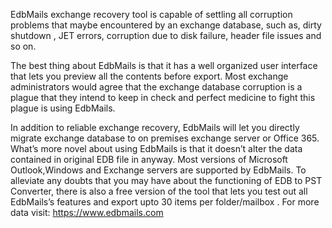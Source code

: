 EdbMails exchange recovery tool is capable of settling all corruption problems that maybe encountered by an exchange database, such as, dirty shutdown , JET errors, corruption due to disk failure,  header file issues and so on.

The best thing about EdbMails is that it has a well organized user interface that lets you preview all the contents before export. Most exchange administrators would agree that the exchange database corruption is a plague that they intend to keep in check and perfect medicine to fight this plague is using EdbMails.

In addition to reliable exchange recovery, EdbMails will let you directly migrate  exchange database to on premises exchange server or Office 365. What’s more novel about using EdbMails is that it doesn’t alter the data contained in original EDB file in anyway. Most versions of Microsoft Outlook,Windows and Exchange servers are supported by EdbMails. To alleviate any doubts that you may have about the functioning of EDB to PST Converter, there is also a free version of the tool that lets you test out all EdbMails’s features and export upto 30 items per folder/mailbox . 
For more data visit: https://www.edbmails.com